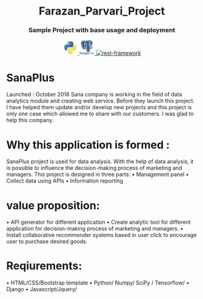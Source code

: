 <div align="center">
<h1 align="center">Farazan_Parvari_Project</h1>
<h3 align="center">Sample Project with base usage and deployment</h3>
</div>
<p align="center">
<a href="https://www.python.org" target="_blank"> <img src="https://raw.githubusercontent.com/devicons/devicon/master/icons/python/python-original.svg" alt="python" width="40" height="40"/> </a>
<a href="https://www.postgresql.org" target="_blank"> <img src="https://raw.githubusercontent.com/devicons/devicon/master/icons/postgresql/postgresql-original-wordmark.svg" alt="postgresql" width="40" height="40"/> </a>
<a href="https://www.django-rest-framework.org/" target="_blank"> <img src="https://img.icons8.com/?size=100&id=79865&format=png&color=000000" alt="rest-framework" width="40" height="40"/> </a>

</p>

# SanaPlus 
Launched : October 2018
Sana company is working in the field of data analytics module and creating web service. Before they launch this project.  I have helped them update and/or develop new projects and this project is only one case which allowed me to share with our customers. I was glad to help this company.

# Why this application is formed :
SanaPlus project is used for data analysis. With the help of data analysis, it is possible to influence the decision-making process of marketing and managers.
This project is designed in three parts:
• Management panel
• Collect data using APIs
• Information reporting

# value proposition:
•	API generator for different application
•	Create analytic tool for different application for decision-making process of marketing and managers.
•	Install collaborative recommender systems based in user click to encourage user to purchase desired goods.


# Reqiurements:
•	HTML/CSS/Bootstrap template
•	Python/ Numpy/ SciPy / Tensorflow/
•	Django
•	Javascript/Jquery/ 



